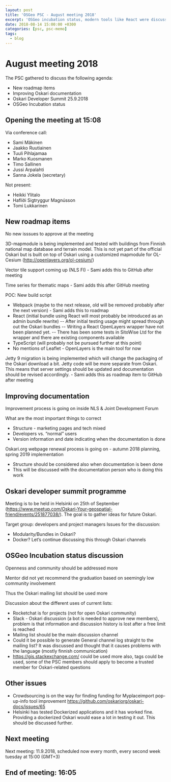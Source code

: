 ```yaml
---
layout: post
title: 'OSGeo PSC - August meeting 2018'
excerpt: 'OSGeo incubation status, modern tools like React were discussed'
date: 2018-08-14 15:00:00 +0300
categories: [psc, psc-memo]
tags:
  - blog
---
```


# August meeting 2018

The PSC gathered to discuss the following agenda:

- New roadmap items
- Improving Oskari documentation
- Oskari Developer Summit 25.9.2018
- OSGeo Incubation status

## Opening the meeting at 15:08

Via conference call:

- Sami Mäkinen
- Jaakko Ruutiainen
- Tuuli Pihlajamaa
- Marko Kuosmanen
- Timo Sallinen
- Jussi Arpalahti
- Sanna Jokela (secretary)

Not present:

- Heikki Ylitalo
- Hafliði Sigtryggur Magnússon
- Tomi Lukkarinen

## New roadmap items

No new isssues to approve at the meeting

3D-mapmodule is being implemented and tested with buildings from Finnish national map database and terrain model. This is not yet part of the official Oskari but is built on top of Oskari using a customized mapmodule for OL-Cesium (http://openlayers.org/ol-cesium/)

Vector tile support coming up (NLS FI) - Sami adds this to GitHub after meeting

Time series for thematic maps - Sami adds this after GitHub meeting

POC: New build script

- Webpack (maybe to the next release, old will be removed probably after the next version) - Sami adds this to roadmap
- React (initial bundle using React will most probably be introduced as an admin bundle rewrite)
  -- After initial testing usage might spread through out the Oskari bundles
  -- Writing a React OpenLayers wrapper have not been planned yet.
  -- There has been some tests in SitoWise Ltd for the wrapper and there are existing components available
- TypeScript (will probably not be pursued further at this point)
- No mentions of Leaflet - OpenLayers is the main tool for now

Jetty 9 migration is being implemented which will change the packaging of the Oskari download a bit.
Jetty code will be more separate from Oskari. This means that server settings should be updated and documentation should be revised accordingly. - Sami adds this as roadmap item to GitHub after meeting

## Improving documentation

Improvement process is going on inside NLS & Joint Development Forum

What are the most important things to correct

- Structure - marketing pages and tech mixed
- Developers vs. “normal” users
- Version information and date indicating when the documentation is done

Oskari.org webpage renewal process is going on - autumn 2018 planning, spring 2019 implementation

- Structure should be considered also when documentation is been done
- This will be discussed with the documentation person who is doing this work

## Oskari developer summit programme

Meeting is to be held in Helsinki on 25th of September (https://www.meetup.com/Oskari-Your-geospatial-friend/events/251877038/). The goal is to gather ideas for future Oskari.

Target group: developers and project managers
Issues for the discussion:

- Modularity/Bundles in Oskari?
- Docker?
  Let’s continue discussing this through Oskari channels

## OSGeo Incubation status discussion

Openness and community should be addressed more

Mentor did not yet recommend the graduation based on seemingly low community involvement

Thus the Oskari mailing list should be used more

Discussion about the different uses of current lists:

- Rocketchat is for projects (not for open Oskari community)
- Slack - Oskari discussion (a bot is needed to approve new members), problem is that information and discussion history is lost after a free limit is reached
- Mailing list should be the main discussion channel
- Could it be possible to generate General channel log straight to the mailing list? It was discussed and thought that it causes problems with the language (mostly finnish communication)
- https://gis.stackexchange.com/ could be used more also, tags could be used, some of the PSC members should apply to become a trusted member for Oskari-related questions

## Other issues

- Crowdsourcing is on the way for finding funding for Myplaceimport pop-up-info tool improvement https://github.com/oskariorg/oskari-docs/issues/65
- Helsinki has tested Dockerized applications and it has worked fine. Providing a dockerized Oskari would ease a lot in testing it out. This should be discussed further.

## Next meeting

Next meeting: 11.9.2018, scheduled now every month, every second week tuesday at 15:00 (GMT+3)

## End of meeting: 16:05
